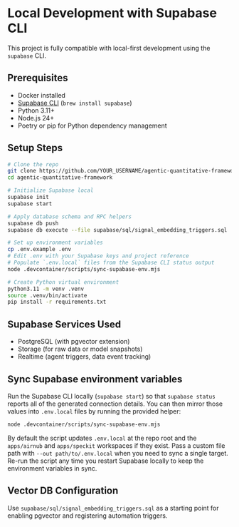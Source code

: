# Local Development with Supabase CLI

This project is fully compatible with local-first development using the `supabase` CLI.

## Prerequisites
- Docker installed
- [Supabase CLI](https://supabase.com/docs/guides/cli) (`brew install supabase`)
- Python 3.11+
- Node.js 24+
- Poetry or pip for Python dependency management

## Setup Steps

```bash
# Clone the repo
git clone https://github.com/YOUR_USERNAME/agentic-quantitative-framework.git
cd agentic-quantitative-framework

# Initialize Supabase local
supabase init
supabase start

# Apply database schema and RPC helpers
supabase db push
supabase db execute --file supabase/sql/signal_embedding_triggers.sql

# Set up environment variables
cp .env.example .env
# Edit .env with your Supabase keys and project reference
# Populate `.env.local` files from the Supabase CLI status output
node .devcontainer/scripts/sync-supabase-env.mjs

# Create Python virtual environment
python3.11 -m venv .venv
source .venv/bin/activate
pip install -r requirements.txt
```

## Supabase Services Used
- PostgreSQL (with pgvector extension)
- Storage (for raw data or model snapshots)
- Realtime (agent triggers, data event tracking)

## Sync Supabase environment variables

Run the Supabase CLI locally (`supabase start`) so that `supabase status` reports all of the generated connection details. You can then mirror those values into `.env.local` files by running the provided helper:

```bash
node .devcontainer/scripts/sync-supabase-env.mjs
```

By default the script updates `.env.local` at the repo root and the `apps/airnub` and `apps/speckit` workspaces if they exist. Pass a custom file path with `--out path/to/.env.local` when you need to sync a single target. Re-run the script any time you restart Supabase locally to keep the environment variables in sync.

## Vector DB Configuration
Use `supabase/sql/signal_embedding_triggers.sql` as a starting point for enabling pgvector and registering automation triggers.

